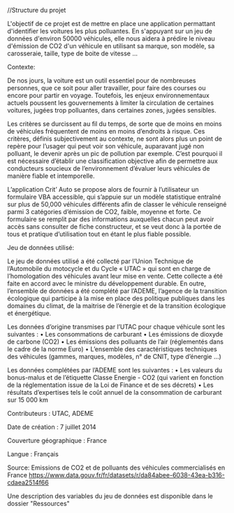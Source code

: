 //Structure du projet

L'objectif de ce projet est de mettre en place une application permattant d'identifier les voitures les plus polluantes. En s'appuyant sur un jeu de données d'environ 50000 véhicules, elle nous aidera à prédire le niveau d'émission de CO2 d'un véhicule en utilisant sa marque, son modèle, sa carosseraie, taille, type de boite de vitesse ...

Contexte:

De nos jours, la voiture est un outil essentiel pour de nombreuses personnes, que ce soit pour aller travailler, pour faire des courses ou encore pour partir en voyage. Toutefois, les enjeux environnementaux actuels poussent les gouvernements à limiter la circulation de certaines voitures, jugées trop polluantes, dans certaines zones, jugées sensibles. 

Les critères se durcissent au fil du temps, de sorte que de moins en moins de véhicules fréquentent de moins en moins d’endroits à risque. Ces critères, définis subjectivement au contexte, ne sont alors plus un point de repère pour l’usager qui peut voir son véhicule, auparavant jugé non polluant, le devenir après un pic de pollution par exemple. C’est pourquoi il est nécessaire d’établir une classification objective afin de permettre aux conducteurs soucieux de l’environnement d’évaluer leurs véhicules de manière fiable et intemporelle. 

L’application Crit’ Auto se propose alors de fournir à l’utilisateur un formulaire VBA accessible, qui s’appuie sur un modèle statistique entraîné sur plus de 50,000 véhicules différents afin de classer le véhicule renseigné parmi 3 catégories d’émission de CO2, faible, moyenne et forte. Ce formulaire se remplit par des informations auxquelles chacun peut avoir accès sans consulter de fiche constructeur, et se veut donc à la portée de tous et pratique d’utilisation tout en étant le plus fiable possible. 

Jeu de données utilisé: 

Le jeu de données utilisé a été collecté par l’Union Technique de l’Automobile du motocycle et du Cycle « UTAC » qui sont en charge de l’homologation des véhicules avant leur mise en vente. Cette collecte a été faite en accord avec le ministre du développement durable. En outre, l’ensemble de données a été complété par l’ADEME, l’agence de la transition écologique qui participe à la mise en place des politique publiques dans les domaines du climat, de la maitrise de l’énergie et de la transition écologique et énergétique. 

Les données d’origine transmises par l’UTAC pour chaque véhicule sont les suivantes :
•	Les consommations de carburant
•	Les émissions de dioxyde de carbone (CO2)
•	Les émissions des polluants de l’air (réglementés dans le cadre de la norme Euro)
•	L’ensemble des caractéristiques techniques des véhicules (gammes, marques, modèles, n° de CNIT, type d’énergie ...)

Les données complétées par l’ADEME sont les suivantes :
•	Les valeurs du bonus-malus et de l’étiquette Classe Energie - CO2 (qui varient en fonction de la réglementation issue de la Loi de Finance et de ses décrets)
•	Les résultats d’expertises tels le coût annuel de la consommation de carburant sur 15 000 km

Contributeurs : UTAC, ADEME

Date de création : 7 juillet 2014

Couverture géographique : France

Langue : Français

Source: Emissions de CO2 et de polluants des véhicules commercialisés en France    https://www.data.gouv.fr/fr/datasets/r/da84abee-6038-43ea-b316-cdaea2514f66 


Une description des variables du jeu de données est disponible dans le dossier "Ressources" 
